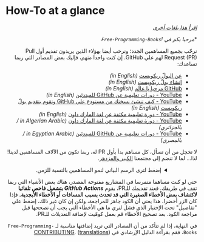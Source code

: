 # How-To at a glance

<div align="right" markdown="1">

*[إقرأ هذا بلغات أخرى](README.md#translations)*

</div>

<div dir="rtl" markdown="1">

**مرحبا بكم في *!`Free-Programming-Books`**

نرحّب بجميع المساهمين الجدد؛ ونرحب أيضا بهؤلاء الذين يريدون تقديم أول Pull Request (PR) لهم علي GitHub. إن كنت واحدا منهم، فإليك بعض المصادر التي ربما تساعدك:

* [عن البولّ ريكويست](https://docs.github.com/en/pull-requests/collaborating-with-pull-requests/proposing-changes-to-your-work-with-pull-requests/about-pull-requests) *(in English)*
* [إنشاء بولّ ريكويست](https://docs.github.com/en/pull-requests/collaborating-with-pull-requests/proposing-changes-to-your-work-with-pull-requests/creating-a-pull-request) *(in English)*
* [GitHub مرحبا يا عالَم](https://docs.github.com/en/get-started/quickstart/hello-world) *(in English)*
* [YouTube - دورات تعليمية عن GitHub للمبتدئين](https://www.youtube.com/watch?v=0fKg7e37bQE) *(in English)*
* [YouTube - كيف تنشئ نسختك من مستودع علي GitHub وتقوم بتقديم بولّ ريكويست](https://www.youtube.com/watch?v=G1I3HF4YWEw) *(in English)*
* [YouTube - دورة تعليمية مكثفة عن لغة المارك داون](https://www.youtube.com/watch?v=HUBNt18RFbo) *(in English)*
* [YouTube - دورة تعليمية مكثفة عن لغة المارك داون](https://www.youtube.com/watch?v=1lZCkU5VpIs) *(in Algerian Arabic / بالجزائري)*
* [YouTube - دورات تعليمية عن GitHub للمبتدئين](https://www.youtube.com/playlist?list=PLDoPjvoNmBAw4eOj58MZPakHjaO3frVMF) *(in Egyptian Arabic / بالمصري)*


لا تخجل من أن تسأل، كل مساهم بدأ بأول PR له، ربما تكون من الآلاف المساهمين لدينا!  لذا... لما لا تنضم إلى مجتمعنا [الكبير والمزدهر](https://www.apiseven.com/en/contributor-graph?chart=contributorOverTime&repo=ebookfoundation/free-programming-books).

<details align="center" markdown="1">
<summary>إضغط لترى الرسم البياني لنمو المساهمين بالنسبة للزمن.</summary>

[![EbookFoundation/free-programming-books's Contributor over time Graph](https://contributor-overtime-api.apiseven.com/contributors-svg?chart=contributorOverTime&repo=ebookfoundation/free-programming-books)](https://www.apiseven.com/en/contributor-graph?chart=contributorOverTime&repo=ebookfoundation/free-programming-books)

[![EbookFoundation/free-programming-books's Monthly Active Contributors graph](https://contributor-overtime-api.apiseven.com/contributors-svg?chart=contributorMonthlyActivity&repo=ebookfoundation/free-programming-books)](https://www.apiseven.com/en/contributor-graph?chart=contributorMonthlyActivity&repo=ebookfoundation/free-programming-books)

</details>

حتي لو كنت مساهما متمرسا في المشاريع مفتوحة المصدر، هناك بعض الأشياء التي ربما تقف في طريقك. فعند تقديمك للـPR، يقوم ***GitHub Actions* بتشغيل فاحص تلقائيا لاكتشاف بعض الأخطاء الصغيرة التي قد تحدث بسبب المسافات أو الأخطاء الأبجدية.** فإذا كان الزر أخضرا، هذا يعني أن الكود جاهز للمراجعة، ولكن إن كان غير ذلك، إضغط علي "تفاصيل" تحت الإختبار الذي فشل لتري ما هي الأخطاء التي يجب أن تصححها قبل مراجعة الكود. بعد تصحيح الأخطاء قم بعمل كومّيت لإضافة التعديلات للـPR.

في النهاية، إذا لم تتأكد من أن المصادر التي تريد إضافتها مناسبة لـ `Free-Programming-Books`، فقم بقرآءة الدليل الإرشادي في [CONTRIBUTING](CONTRIBUTING.md). ([translations](README.md#translations))

</div>
